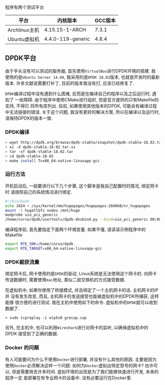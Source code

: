 
程序有两个测试平台

| 平台        | 内核版本              | GCC版本 |
| ----         | -----             | ----  |
| Archlinux主机 | 4.15.15-1-ARCH    | 7.3.1 |
| Ubuntu虚拟机 | 4.4.0-119-generic | 4.8.4 |



## DPDK平台

  由于手头没有可以测试的服务器, 首先使用`VirtualBox`进行DPDK环境的搭建.
我使用的是`Ubuntu Server 14.04`, 我采用的是`DPDK 18.02`版本, 也就是开发时的最新
版本. 许多文献说需要打补丁, 目前的版本我没有打, 应该已经修复了.

  `DPDK`编译过程中没有遇到什么困难, 反而是在编译自己的程序以及之后运行时, 遇到了
一些障碍. 由于程序中使用CMake进行组织, 但是官方提供的只有Makefile的支持, 不得已
将所有库列出. 目前, 如果使用其他版本的DPDK, 可能会有编译过程中无法链接的错误.
关于这个问题, 我没有更好的解决方案, 所以在编译以及运行时, 请保持DPDK的版本一致.

### DPDK编译

```bash
> wget http://dpdk.org/browse/dpdk-stable/snapshot/dpdk-stable-18.02.tar.xz
> xz -d dpdk-stable-18.02.tar.xz
> tar -xf dpdk-stable-18.02.tar
> cd dpdk-stable-18.02
> make install T=x86_64-native-linuxapp-gcc
```


### 运行方法

  开机启动后, 一般要进行以下几个步骤, 这个脚本是我自己配置时的情况, 绑定网卡时
请按照自己的系统情况进行绑定.

```bash
#!/bin/bash
echo 1024 > /sys/kernel/mm/hugepages/hugepages-2048kB/nr_hugepages
mount -t hugetlbfs nodev /mnt/huge
modprobe uio_pci_generic
/home/corvo/dpdk/usertools/dpdk-devbind.py --bind=uio_pci_generic 00:08.0
```

编译程序前, 首先要指定下面两个环境变量. 如果不懂, 请读读示例程序中的Makefile

```bash
export RTE_SDK=/home/corvo/dpdk
export RTE_TARGET=x86_64-native-linuxapp-gcc
```

### DPDK截获流量

绑定网卡后, 网卡使用的是`DPDK`的驱动, Linux系统是无法使用这个网卡的. 向网卡
传送数据时, 需要使用`mac`地址, 类似二层交换机的方式接受数据.

在虚拟机中, 如果你使用了桥接模式, 并且绑定了一个主机网卡的话. 主机网卡的IP并
没有发生改变, 而且, 主机网卡的发送接受也能被虚拟机中的DPDK所捕获, 这样能够
很方便的进行测试. 我在主机中使用如下的命令. 虚拟机中的`DPDK`就可以收到数据了.

```
> sudo tcpreplay -i wlp5s0 grecap.cap
```

另外, 在主机中, 也可以利用`Wireshark`进行对网卡的监听, 以确保虚拟机中的DPDK
接受到了正确的数据.

### Docker 的问题

  有人可能要问为什么不使用`Docker`进行部署, 并没有什么其他的原因. 主要是因为
使用`Docker`必须解决这样一个问题: 如何为`Docker`虚拟出特定型号的网卡? 也许可以,
但是需要用去许多时间. 虚拟环境的出现是为了我们能够快速进行开发, 未来的程序一定
是部署在有专业网卡的设备中. 没有必要运行在Docker里.





[1]: https://plvision.eu/deploying-intel-dpdk-in-oracle-virtualbox/
[2]: http://sysight.com/index.php?qa=4&qa_1=dpdk%E5%9C%A8virtualbox%E4%B8%AD%E5%AE%89%E8%A3%85%E6%B5%8B%E8%AF%95
